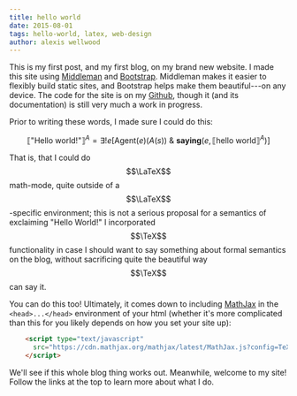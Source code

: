 ```yaml
---
title: hello world
date: 2015-08-01
tags: hello-world, latex, web-design
author: alexis wellwood
---
```


This is my first post, and my first blog, on my brand new website. I made this site using [Middleman](https://middlemanapp.com/) and [Bootstrap](http://getbootstrap.com/). Middleman makes it easier to flexibly build static sites, and Bootstrap helps make them beautiful---on any device. The code for the site is on my [Github](https://github.com/alexiswellwood), though it (and its documentation) is still very much a work in progress.

Prior to writing these words, I made sure I could do this: 

$$
⟦\textrm{"Hello world!"}⟧^A = \exists ! e[\textrm{Agent}(e)(A(s)) \ \&\ \textbf{saying}(e,⟦\textrm{hello world}⟧^A)]
$$

That is, that I could do $$\LaTeX$$ math-mode, quite outside of a $$\LaTeX$$-specific environment; this is not a serious proposal for a semantics of exclaiming "Hello World!" I incorporated $$\TeX$$ functionality in case I should want to say something about formal semantics on the blog, without sacrificing quite the beautiful way $$\TeX$$ can say it.

You can do this too! Ultimately, it comes down to including [MathJax](https://www.mathjax.org/) in the `<head>...</head>` environment of your html (whether it's more complicated than this for you likely depends on how you set your site up):

~~~HTML
    <script type="text/javascript"
      src="https://cdn.mathjax.org/mathjax/latest/MathJax.js?config=TeX-AMS-MML_HTMLorMML">
    </script>
~~~

We'll see if this whole blog thing works out. Meanwhile, welcome to my site! Follow the links at the top to learn more about what I do.




